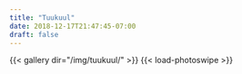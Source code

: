 ```yaml
---
title: "Tuukuul"
date: 2018-12-17T21:47:45-07:00
draft: false
---
```

{{< gallery dir="/img/tuukuul/" >}} {{< load-photoswipe >}}
